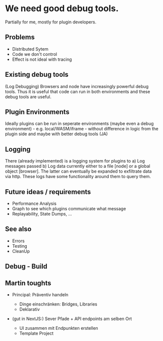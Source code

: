 # We need good debug tools.

Partially for me, mostly for plugin developers.

## Problems

-   Distributed Sytem
-   Code we don't control
-   Effect is not ideal with tracing

## Existing debug tools

(Log Debugging)
Browsers and node have increasingly powerful debug tools. Thus it is useful that code can run in both environments and these debug tools are useful.

## Plugin Environments

Ideally plugins can be run in seperate environments (maybe even a debug environment) - e.g. local/WASM/iframe - without difference in logic from the plugin side and maybe with better debug tools
(JA)

## Logging

There (already implemented) is a logging system for plugins to
a) Log messages passed
b) Log data
currently either to a file [node] or a global object [browser]. The latter can eventually be expanded to exfiltrate data via http.
These logs have some functionality around them to query them.

## Future ideas / requirements

-   Performance Analysis
-   Graph to see which plugins communicate what message
-   Replayability, State Dumps, ...

## See also

-   Errors
-   Testing
-   CleanUp

## Debug - Build

## Martin toughts

-   Principal: Präventiv handeln

    -   Dinge einschränken: Bridges, Libraries
    -   Deklarativ

-   (gut in NextJS:) Sever Pfade + API endpoints am selben Ort
    -   UI zusammen mit Endpunkten erstellen
    -   Template Project
